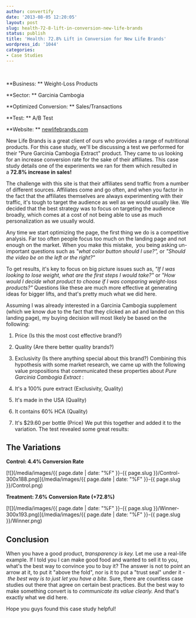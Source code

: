 ```yaml
---
author: convertify
date: '2013-08-05 12:20:05'
layout: post
slug: health-72-8-lift-in-conversion-new-life-brands
status: publish
title: 'Health: 72.8% Lift in Conversion for New Life Brands'
wordpress_id: '1044'
categories:
- Case Studies
---
```


 

**Business: **
Weight-Loss Products

**Sector: **
Garcinia Cambogia

**Optimized Conversion: **
Sales/Transactions

**Test: **
A/B Test

**Website: **
[newlifebrands.com](http://newlifebrands.com/garciniacambogia/offer/cp/v4)
 

New Life Brands is a great client of ours who provides a range of nutritional products. For this case study, we'll be discussing a test we performed for their "Pure Garcinia Cambogia Extract" product. They came to us looking for an increase conversion rate for the sake of their affiliates. This case study details one of the experiments we ran for them which resulted in a **72.8% increase in sales!**

The challenge with this site is that their affiliates send traffic from a number of different sources. Affiliates come and go often, and when you factor in the fact that the affiliates themselves are always experimenting with their traffic, it's tough to target the audience as well as we would usually like. We decided that the best strategy was to focus on targeting the audience broadly, which comes at a cost of not being able to use as much personalization as we usually would.

Any time we start optimizing the page, the first thing we do is a competitive analysis. Far too often people focus too much on the landing page and not enough on the market. When you make this mistake,  you being asking un-important questions such as _"what color button should I use?",_ or _"Should the video be on the left or the right?"_

To get results, it's key to focus on big picture issues such as, _"If I was looking to lose weight, what are the first steps I would take?"_ or _"How would I decide what product to choose if I was comparing weight-loss products?"_ Questions like these are much more effective at generating ideas for bigger lifts, and that's pretty much what we did here.

Assuming I was already interested in a Garcinia Cambogia supplement (which we know due to the fact that they clicked an ad and landed on this landing page), my buying decision will most likely be based on the following:

  1. Price (Is this the most cost effective brand?)
  2. Quality (Are there better quality brands?)
  3. Exclusivity (Is there anything special about this brand?)
Combining this hypothesis with some market research, we came up with the following value propositions that communicated these properties about _Pure Garcinia Cambogia Extract_ :

  1. It's a 100% pure extract (Exclusivity, Quality)
  2. It's made in the USA (Quality)
  3. It contains 60% HCA (Quality)
  4. It's $29.60 per bottle (Price)
We put this together and added it to the variation. The test revealed some great results:

## The Variations

**Control: 4.4% Conversion Rate**

[![](/media/images/{{ page.date | date: "%F" }}-{{ page.slug }}/Control-300x188.png)](/media/images/{{ page.date | date: "%F" }}-{{ page.slug }}/Control.png)

**Treatment: 7.6% Conversion Rate (+72.8%)**

[![](/media/images/{{ page.date | date: "%F" }}-{{ page.slug }}/Winner-300x193.png)](/media/images/{{ page.date | date: "%F" }}-{{ page.slug }}/Winner.png)

## Conclusion

When you have a good product, _transparency is key._ Let me use a real-life example. If I told you I can make good food and wanted to sell it to you, what's the best way to convince you to buy it? The answer is not to point an arrow at it, to put it "above the fold", nor is it to put a "trust seal" under it - _the best way is to just let you have a bite._ Sure, there are countless case studies out there that agree on certain best practices. But the best way to make something convert is to _communicate its value clearly._ And that's exactly what we did here.

Hope you guys found this case study helpful!

 

